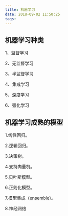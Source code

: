 ```yaml
---
title: 机器学习
date: 2018-09-02 11:50:25
tags:
---
```


## 机器学习种类
1、监督学习

2、无监督学习

3、半监督学习

4、集成学习

5、深度学习

6、强化学习

## 机器学习成熟的模型
1.线性回归。

2.逻辑回归。

3.决策树。

4.支持向量机。

5.贝叶斯模型。

6.正则化模型。

7.模型集成（ensemble）。

8.神经网络

<!--more-->
